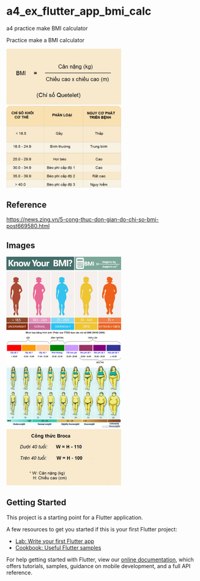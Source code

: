 # a4_ex_flutter_app_bmi_calc

a4 practice make BMI calculator

Practice make a BMI calculator

<img src="./img/Phuong_phap_1_1.jpg" width="300px">

<img src="./img/Phuong_phap_2_1.jpg" width="300px">



## Reference

https://news.zing.vn/5-cong-thuc-don-gian-do-chi-so-bmi-post669580.html

## Images

<img src="./img/thumbnail-cong-thuc-tinh-chi-so-khoi-bmi-la-gi-1553137560.jpg" width="300px">

<img src="./img/090513_0313102013_minh_hoa_thang_phan_loai_bmi_2006.bmp" width="300px">

<img src="./img/chi-so-bmi-co-the.jpg" width="300px">

<img src="./img/8.jpg" width="300px">

## Getting Started

This project is a starting point for a Flutter application.

A few resources to get you started if this is your first Flutter project:

- [Lab: Write your first Flutter app](https://flutter.io/docs/get-started/codelab)
- [Cookbook: Useful Flutter samples](https://flutter.io/docs/cookbook)

For help getting started with Flutter, view our 
[online documentation](https://flutter.io/docs), which offers tutorials, 
samples, guidance on mobile development, and a full API reference.
